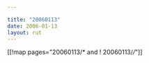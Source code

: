```yaml
---

title: "20060113"
date: 2006-01-13
layout: rut
---
```


[[!map pages="20060113/* and ! 20060113/*/*"]]
